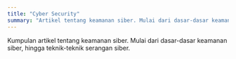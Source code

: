 ```yaml
---
title: "Cyber Security"
summary: "Artikel tentang keamanan siber. Mulai dari dasar-dasar keamanan siber, hingga teknik-teknik serangan siber."
---
```


Kumpulan artikel tentang keamanan siber. Mulai dari dasar-dasar keamanan siber, hingga teknik-teknik serangan siber.